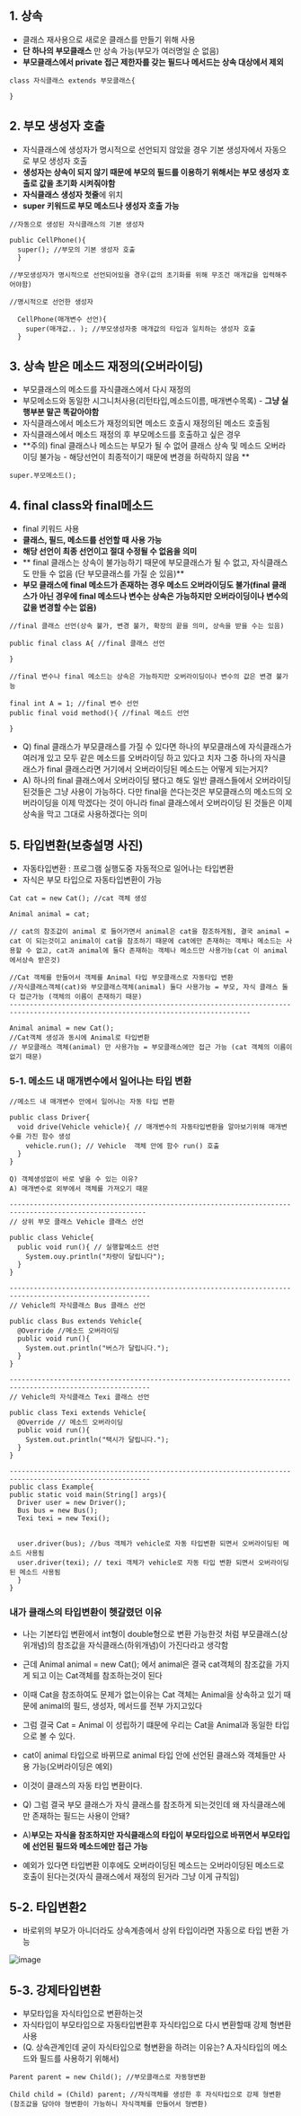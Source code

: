 ## 1. 상속

+ 클래스 재사용으로 새로운 클래스를 만들기 위해 사용
+ **단 하나의 부모클래스** 만 상속 가능(부모가 여러명일 순 없음)
+ **부모클래스에서 private 접근 제한자를 갖는 필드나 메서드는 상속 대상에서 제외**

```
class 자식클래스 extends 부모클래스{

}
```

## 2. 부모 생성자 호출

+ 자식클래스에 생성자가 명시적으로 선언되지 않았을 경우 기본 생성자에서 자동으로 부모 생성자 호출
+ **생성자는 상속이 되지 않기 때문에 부모의 필드를 이용하기 위해서는 부모 생성자 호출로 값을 초기화 시켜줘야함**
+ **자식클래스 생성자 첫줄**에 위치
+ **super 키워드로 부모 메소드나 생성자 호출 가능**

```
//자동으로 생성된 자식클래스의 기본 생성자

public CellPhone(){
  super(); //부모의 기본 생성자 호출
  }
```

```
//부모생성자가 명시적으로 선언되어있을 경우(값의 초기화를 위해 무조건 매개값을 입력해주어야함)

//명시적으로 선언한 생성자

  CellPhone(매개변수 선언){
    super(매개값.. ); //부모생성자중 매개값의 타입과 일치하는 생성자 호출
  }
```

## 3. 상속 받은 메소드 재정의(오버라이딩)

+ 부모클래스의 메소드를 자식클래스에서 다시 재정의
+ 부모메소드와 동일한 시그니처사용(리턴타입,메소드이름, 매개변수목록) - **그냥 실행부분 말곤 똑같아야함**
+ 자식클래스에서 메소드가 재정의되면 메소드 호출시 재정의된 메소드 호출됨
+ 자식클래스에서 메소드 재정의 후 부모메소드를 호출하고 싶은 경우
+ **주의) final 클래스나 메소드는 부모가 될 수 없어 클래스 상속 및 메소드 오버라이딩 불가능 - 해당선언이 최종적이기 때문에 변경을 허락하지 않음 **


```
super.부모메소드(); 
```

## 4. final class와 final메소드 
+ final 키워드 사용
+ **클래스, 필드, 메소드를 선언할 때 사용 가능**
+ **해당 선언이 최종 선언이고 절대 수정될 수 없음을 의미**
+ ** final 클래스는 상속이 불가능하기 때문에 부모클래스가 될 수 없고, 자식클래스도 만들 수 없음 (단 부모클래스를 가질 순 있음)**
+ **부모 클래스에 final 메소드가 존재하는 경우 메소드 오버라이딩도 불가(final 클래스가 아닌 경우에 final 메소드나 변수는 상속은 가능하지만 오버라이딩이나 변수의 값을 변경할 수는 없음)**

```
//final 클래스 선언(상속 불가, 변경 불가, 확장의 끝을 의미, 상속을 받을 수는 있음)

public final class A{ //final 클래스 선언

} 

//final 변수나 final 메소드는 상속은 가능하지만 오버라이딩이나 변수의 값은 변경 불가능 

final int A = 1; //final 변수 선언
public final void method(){ //final 메소드 선언

}
```

+ Q) final 클래스가 부모클래스를 가질 수 있다면 하나의 부모클래스에 자식클래스가 여러개 있고 모두 같은 메소드를 오버라이딩 하고 있다고 치자 그중 하나의 자식클래스가 final 클래스라면 거기에서 오버라이딩된 메소드는 어떻게 되는거지?
+ A) 하나의 final 클래스에서 오버라이딩 됐다고 해도 일반 클래스들에서 오버라이딩된것들은 그냥 사용이 가능하다. 다만 final을 쓴다는것은 부모클래스의 메소드의 오버라이딩을 이제 막겠다는 것이 아니라 final 클래스에서 오버라이딩 된 것들은 이제 상속을 막고 그대로 사용하겠다는 의미 

## 5. 타입변환(보충설명 사진)

+ 자동타입변환 : 프로그램 실행도중 자동적으로 일어나는 타입변환
+ 자식은 부모 타입으로 자동타입변환이 가능

```
Cat cat = new Cat(); //cat 객체 생성

Animal animal = cat;

// cat의 참조값이 animal 로 들어가면서 animal은 cat을 참조하게됨, 결국 animal = cat 이 되는것이고 animal이 cat을 참조하기 때문에 cat에만 존재하는 객체나 메소드는 사용할 수 없고, cat과 animal에 둘다 존재하는 객체나 메소드만 사용가능(cat 이 animal 에서상속 받은것)

//Cat 객체를 만들어서 객체를 Animal 타입 부모클래스로 자동타입 변환
//자식클래스객체(cat)와 부모클래스객체(animal) 둘다 사용가능 = 부모, 자식 클래스 둘다 접근가능 (객체의 이름이 존재하기 때문)
----------------------------------------------------------------------------------------------------------------------------------

Animal animal = new Cat();
//Cat객체 생성과 동시에 Animal로 타입변환
// 부모클래스 객체(animal) 만 사용가능 = 부모클래스에만 접근 가능 (cat 객체의 이름이 없기 때문)

```

### 5-1. 메소드 내 매개변수에서 일어나는 타입 변환 

```
//메소드 내 매개변수 안에서 일어나는 자동 타입 변환

public class Driver{
  void drive(Vehicle vehicle){ // 매개변수의 자동타입변환을 알아보기위해 매개변수를 가진 함수 생성
    vehicle.run(); // Vehicle  객체 안에 함수 run() 호출
  }
}

Q) 객체생성없이 바로 넣을 수 있는 이유?
A) 매개변수로 외부에서 객체를 가져오기 때문

--------------------------------------------------------------------------------------------------------
// 상위 부모 클래스 Vehicle 클래스 선언

public class Vehicle{
  public void run(){ // 실행할메소드 선언
    System.ouy.println("차량이 달립니다");
  }
}

---------------------------------------------------------------------------------------------------------
// Vehicle의 자식클래스 Bus 클래스 선언

public class Bus extends Vehicle{
  @Override //메소드 오버라이딩 
  public void run(){
    System.out.println("버스가 달립니다.");  
  }
}

---------------------------------------------------------------------------------------------------------
// Vehicle의 자식클래스 Texi 클래스 선언

public class Texi extends Vehicle{
  @Override // 메소드 오버라이딩
  public void run(){
    System.out.println("택시가 달립니다.");
  }
}

---------------------------------------------------------------------------------------------------------
public class Example{
public static void main(String[] args){
  Driver user = new Driver();
  Bus bus = new Bus();
  Texi texi = new Texi();


  user.driver(bus); //bus 객체가 vehicle로 자동 타입변환 되면서 오버라이딩된 메소드 사용됨
  user.driver(texi); // texi 객체가 vehicle로 자동 타입 변환 되면서 오버라이딩 된 메소드 사용됨 
  }
}
```

### 내가 클래스의 타입변환이 헷갈렸던 이유

+ 나는 기본타입 변환에서 int형이 double형으로 변환 가능한것 처럼 부모클래스(상위개념)의 참조값을 자식클래스(하위개념)이 가진다라고 생각함
+ 근데 Animal animal = new Cat(); 에서 animal은 결국 cat객체의 참조값을 가지게 되고 이는 Cat객체를 참조하는것이 된다
+ 이때 Cat을 참조하여도 문제가 없는이유는 Cat 객체는 Animal을 상속하고 있기 때문에 animal의 필드, 생성자, 메서드를 전부 가지고있다
+ 그럼 결국 Cat = Animal 이 성립하기 떄문에 우리는 Cat을 Animal과 동일한 타입으로 볼 수 있다.
+ cat이 animal 타입으로 바뀌므로 animal 타입 안에 선언된 클래스와 객체들만 사용 가능(오버라이딩은 예외)
+ 이것이 클래스의 자동 타입 변환이다.


+ Q) 그럼 결국 부모 클래스가 자식 클래스를 참조하게 되는것인데 왜 자식클래스에만 존재하는 필드는 사용이 안돼?
+ A)**부모는 자식을 참조하지만 자식클래스의 타입이 부모타입으로 바뀌면서 부모타입에 선언된 필드와 메소드에만 접근 가능** 
+ 예외가 있다면 타입변환 이후에도 오버라이딩된 메소드는 오버라이딩된 메소드로 호출이 된다는것(자식 클래스에서 재정의 된거라 그냥 이게 규칙임)

## 5-2. 타입변환2
+ 바로위의 부모가 아니더라도 상속계층에서 상위 타입이라면 자동으로 타입 변환 가능

 ![image](https://github.com/jjhh1234/Buil_Study/assets/105401500/fddd43cc-6baa-4ef4-a81f-234a232d64db)


## 5-3. 강제타입변환
+ 부모타입을 자식타입으로 변환하는것
+ 자식타입이 부모타입으로 자동타입변환후 자식타입으로 다시 변환할때 강제 형변환 사용
+ (Q. 상속관계인데 굳이 자식타입으로 형변환을 하려는 이유는? A.자식타입의 메소드와 필드를 사용하기 위해서)
```
Parent parent = new Child(); //부모클래스로 자동형변환

Child child = (Child) parent; //자식객체를 생성한 후 자식타입으로 강제 형변환 (참조값을 담아야 형변환이 가능하니 자식객체를 만들어서 형변환)
```
